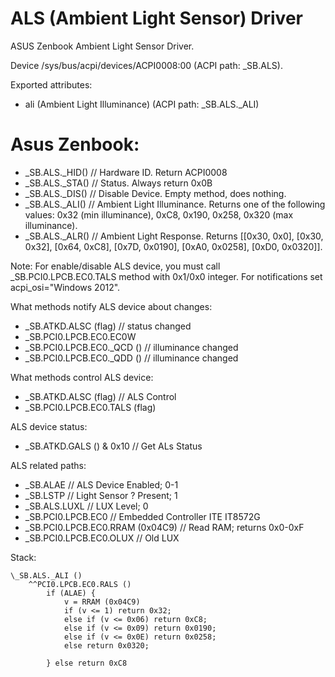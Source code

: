 ALS (Ambient Light Sensor) Driver
===

ASUS Zenbook Ambient Light Sensor Driver.

Device /sys/bus/acpi/devices/ACPI0008:00 (ACPI path: \_SB.ALS). 

Exported attributes:
- ali (Ambient Light Illuminance) (ACPI path: \_SB.ALS._ALI)


Asus Zenbook:
==
- \_SB.ALS._HID() // Hardware ID. Return ACPI0008
- \_SB.ALS._STA() // Status. Always return 0x0B
- \_SB.ALS._DIS() // Disable Device. Empty method, does nothing.
- \_SB.ALS._ALI() // Ambient Light Illuminance. Returns one of the following values: 0x32 (min illuminance), 0xC8, 0x190, 0x258, 0x320 (max illuminance).
- \_SB.ALS._ALR() // Ambient Light Response. Returns [[0x30, 0x0], [0x30, 0x32], [0x64, 0xC8], [0x7D, 0x0190], [0xA0, 0x0258], [0xD0, 0x0320]].

Note:
For enable/disable ALS device, you must call \_SB.PCI0.LPCB.EC0.TALS method with 0x1/0x0 integer.
For notifications set acpi_osi="Windows 2012".

What methods notify ALS device about changes:
- \_SB.ATKD.ALSC (flag) // status changed
- \_SB.PCI0.LPCB.EC0.EC0W 
- \_SB.PCI0.LPCB.EC0._QCD () // illuminance changed
- \_SB.PCI0.LPCB.EC0._QDD () // illuminance changed

What methods control ALS device:
- \_SB.ATKD.ALSC (flag) // ALS Control
- \_SB.PCI0.LPCB.EC0.TALS (flag)

ALS device status:
- \_SB.ATKD.GALS () & 0x10 // Get ALs Status

ALS related paths:
- \_SB.ALAE // ALS Device Enabled; 0-1
- \_SB.LSTP // Light Sensor ? Present; 1
- \_SB.ALS.LUXL // LUX Level; 0
- \_SB.PCI0.LPCB.EC0 // Embedded Controller ITE IT8572G
- \_SB.PCI0.LPCB.EC0.RRAM (0x04C9) // Read RAM; returns 0x0-0xF
- \_SB.PCI0.LPCB.EC0.OLUX // Old LUX

Stack:
```
\_SB.ALS._ALI ()
    ^^PCI0.LPCB.EC0.RALS ()
        if (ALAE) {
            v = RRAM (0x04C9)
            if (v <= 1) return 0x32;
            else if (v <= 0x06) return 0xC8;
            else if (v <= 0x09) return 0x0190;
            else if (v <= 0x0E) return 0x0258;
            else return 0x0320;

        } else return 0xC8
```
